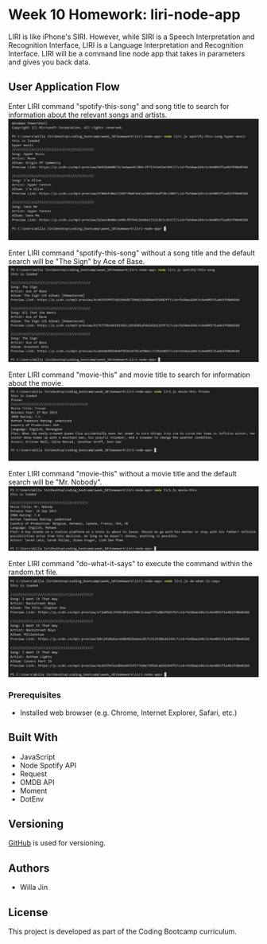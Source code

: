 # Week 10 Homework: liri-node-app
LIRI is like iPhone's SIRI. However, while SIRI is a Speech Interpretation and Recognition Interface, LIRI is a Language Interpretation and Recognition Interface. LIRI will be a command line node app that takes in parameters and gives you back data.
## User Application Flow
Enter LIRI command "spotify-this-song" and song title to search for information about the relevant songs and artists.
![spotify-this-song](/images/spotify-this-song.JPG?raw=true)

Enter LIRI command "spotify-this-song" without a song title and the default search will be "The Sign" by Ace of Base.
![spotify-this-song_blank](/images/spotify-this-song_blank.JPG?raw=true)

Enter LIRI command "movie-this" and movie title to search for information about the movie.
![movie-this](/images/movie-this.JPG?raw=true)

Enter LIRI command "movie-this" without a movie title and the default search will be "Mr. Nobody".
![movie_blank](/images/movie-this_blank.JPG?raw=true)

Enter LIRI command "do-what-it-says" to execute the command within the random.txt file.
![do-what-it-says](/images/do-what-it-says.JPG?raw=true)

### Prerequisites
* Installed web browser (e.g. Chrome, Internet Explorer, Safari, etc.)
## Built With
* JavaScript
* Node Spotify API
* Request
* OMDB API
* Moment
* DotEnv
## Versioning
[GitHub](https://github.com/) is used for versioning.
## Authors
* Willa Jin
## License
This project is developed as part of the Coding Bootcamp curriculum.
